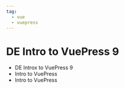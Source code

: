 ```yaml
---
tag: 
  - vue
  - vuepress
---
```


# DE Intro to VuePress 9

- DE Introx to VuePress 9
- Intro to VuePress
- Intro to VuePress